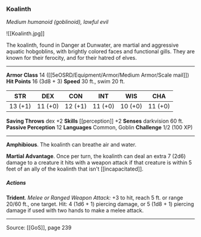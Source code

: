 ### Koalinth
_Medium humanoid (goblinoid), lawful evil_

![[Koalinth.jpg]]

The koalinth, found in Danger at Dunwater, are martial and aggressive aquatic hobgoblins, with brightly colored faces and functional gills. They are known for their ferocity, and for their hatred of elves.






---

**Armor Class** 14 ([[5eOSRD/Equipment/Armor/Medium Armor/Scale mail]])
**Hit Points** 16 (3d8 + 3)
**Speed** 30 ft., swim 20 ft.

| STR     | DEX     | CON     | INT     | WIS     | CHA     |
|---------|---------|---------|---------|---------|---------|
| 13 (+1) | 11 (+0) | 12 (+1) | 11 (+0) | 10 (+0) | 11 (+0) |

**Saving Throws** dex +2
**Skills** [[perception]] +2
**Senses** darkvision 60 ft.
**Passive Perception** 12
**Languages** Common, Goblin
**Challenge** 1/2 (100 XP)

---

**Amphibious**. The koalinth can breathe air and water.

**Martial Advantage**. Once per turn, the koalinth can deal an extra 7 (2d6) damage to a creature it hits with a weapon attack if that creature is within 5 feet of an ally of the koalinth that isn't [[incapacitated]].

##### Actions
**Trident**. _Melee or Ranged Weapon Attack:_ +3 to hit, reach 5 ft. or range 20/60 ft., one target. Hit: 4 (1d6 + 1) piercing damage, or 5 (1d8 + 1) piercing damage if used with two hands to make a melee attack.


---

Source: [[GoS]], page 239